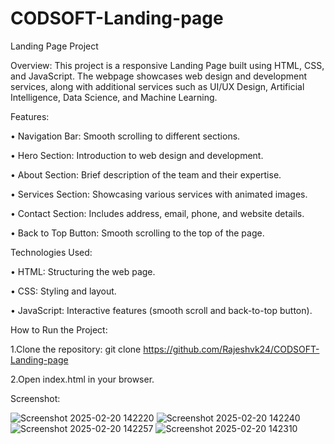 # CODSOFT-Landing-page

Landing Page Project

Overview:
          This project is a responsive Landing Page built using HTML, CSS, and JavaScript. The webpage showcases web design and development services, along with additional services such as UI/UX Design, Artificial Intelligence, Data Science, and Machine Learning.

Features:

   • Navigation Bar: Smooth scrolling to different sections.
   
   • Hero Section: Introduction to web design and development.
   
   • About Section: Brief description of the team and their expertise.
   
   • Services Section: Showcasing various services with animated images.
   
   • Contact Section: Includes address, email, phone, and website details.
   
   • Back to Top Button: Smooth scrolling to the top of the page.

Technologies Used:

   • HTML: Structuring the web page.
   
   • CSS: Styling and layout.
   
   • JavaScript: Interactive features (smooth scroll and back-to-top button).

How to Run the Project:

   1.Clone the repository:
     git clone https://github.com/Rajeshvk24/CODSOFT-Landing-page
   
   2.Open index.html in your browser.

Screenshot:

![Screenshot 2025-02-20 142220](https://github.com/user-attachments/assets/aab6db63-0c86-428d-a985-3aa153ffb814)
![Screenshot 2025-02-20 142240](https://github.com/user-attachments/assets/6bf9b6d3-3cb4-47a1-8b14-d926aea7a83e)
![Screenshot 2025-02-20 142257](https://github.com/user-attachments/assets/ec1e45ab-7d11-4708-9dad-7869cbba90d0)
![Screenshot 2025-02-20 142310](https://github.com/user-attachments/assets/fb58f41f-8dd7-4f9c-ba51-5524bf43452d)


